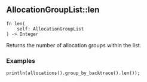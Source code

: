 ## AllocationGroupList::len

```rhai
fn len(
    self: AllocationGroupList
) -> Integer
```

Returns the number of allocation groups within the list.

### Examples

```rhai,%run
println(allocations().group_by_backtrace().len());
```
